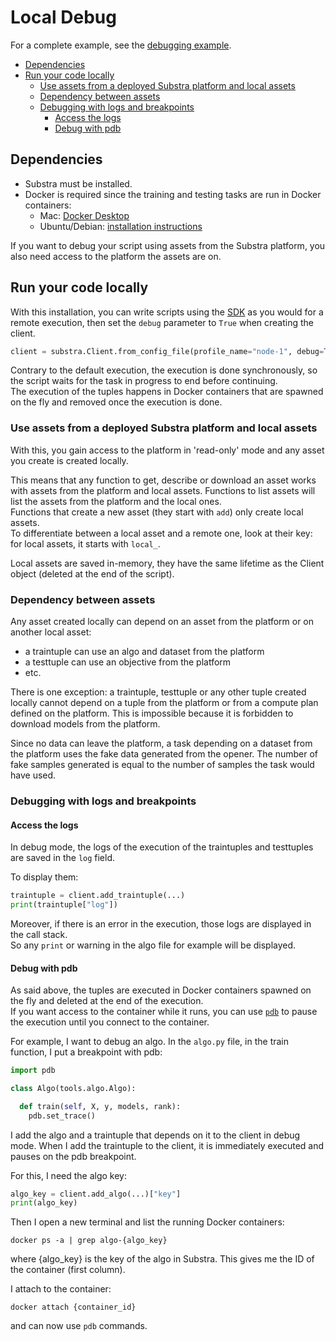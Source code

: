 # Local Debug

For a complete example, see the [debugging example](https://github.com/SubstraFoundation/substra/tree/master/examples/debugging).

- [Dependencies](#dependencies)
- [Run your code locally](#run-your-code-locally)
  - [Use assets from a deployed Substra platform and local assets](#use-assets-from-a-deployed-substra-platform-and-local-assets)
  - [Dependency between assets](#dependency-between-assets)
  - [Debugging with logs and breakpoints](#debugging-with-logs-and-breakpoints)
    - [Access the logs](#access-the-logs)
    - [Debug with pdb](#debug-with-pdb)

## Dependencies

- Substra must be installed.
- Docker is required since the training and testing tasks are run in Docker containers:
  - Mac: [Docker Desktop](https://www.docker.com/products/docker-desktop)
  - Ubuntu/Debian: [installation instructions](https://docs.docker.com/engine/install/ubuntu/)

If you want to debug your script using assets from the Substra platform, you also need access to the platform the assets are on.


## Run your code locally

With this installation, you can write scripts using the [SDK](https://github.com/SubstraFoundation/substra/blob/master/references/sdk.md#substrasdk) as you would for a remote execution, then
set the `debug` parameter to `True` when creating the client.

```python
client = substra.Client.from_config_file(profile_name="node-1", debug=True)
```

Contrary to the default execution, the execution is done synchronously, so the script waits for the task in progress to end before continuing.  
The execution of the tuples happens in Docker containers that are spawned on the fly and removed once the execution is done.

### Use assets from a deployed Substra platform and local assets

With this, you gain access to the platform in 'read-only' mode and any asset you create is created locally.

This means that any function to get, describe or download an asset works with assets from the platform and local assets. Functions to
list assets will list the assets from the platform and the local ones.  
Functions that create a new asset (they start with `add`) only create local assets.  
To differentiate between a local asset and a remote one, look at their key: for local assets, it starts with `local_`.

Local assets are saved in-memory, they have the same lifetime as the Client object (deleted at the end of the script).

### Dependency between assets

Any asset created locally can depend on an asset from the platform or on another local asset:
- a traintuple can use an algo and dataset from the platform
- a testtuple can use an objective from the platform
- etc.

There is one exception: a traintuple, testtuple or any other tuple created locally cannot depend on a tuple from the platform 
or from a compute plan defined on the platform. This is impossible because it is forbidden to download models from the platform.

Since no data can leave the platform, a task depending on a dataset from the platform uses the fake data generated from the opener. The
number of fake samples generated is equal to the number of samples the task would have used.

### Debugging with logs and breakpoints

#### Access the logs

In debug mode, the logs of the execution of the traintuples and testtuples are saved
in the `log` field.

To display them:

```python
traintuple = client.add_traintuple(...)
print(traintuple["log"])
```

Moreover, if there is an error in the execution, those logs are displayed in the call stack.  
So any `print` or warning in the algo file for example will be displayed.

#### Debug with pdb

As said above, the tuples are executed in Docker containers spawned on the fly and deleted at the end of the execution.  
If you want access to the container while it runs, you can use [`pdb`](https://docs.python.org/3.6/library/pdb.html#pdb.set_trace) to pause the execution 
until you connect to the container.

For example, I want to debug an algo. In the `algo.py` file, in the train function, I put a breakpoint with pdb:

```python
import pdb

class Algo(tools.algo.Algo):

  def train(self, X, y, models, rank):
    pdb.set_trace()
```

I add the algo and a traintuple that depends on it to the client in debug mode. When I add the traintuple to the client, it is immediately executed 
and pauses on the pdb breakpoint.

For this, I need the algo key:
```python
algo_key = client.add_algo(...)["key"]
print(algo_key)
```

Then I open a new terminal and list the running Docker containers:
```shell
docker ps -a | grep algo-{algo_key}
```
where {algo_key} is the key of the algo in Substra. This gives me the ID of the
container (first column).

I attach to the container:
```shell
docker attach {container_id}
```

and can now use `pdb` commands.
